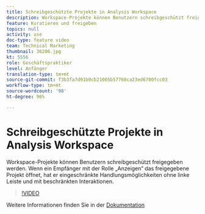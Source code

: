```yaml
---
title: Schreibgeschützte Projekte in Analysis Workspace
description: Workspace-Projekte können Benutzern schreibgeschützt freigegeben werden. Wenn ein Empfänger mit der Rolle „Anzeigen“ das freigegebene Projekt öffnet, hat er eingeschränkte Handlungsmöglichkeiten ohne linke Leiste und mit beschränkten Interaktionen.
feature: Kuratieren und freigeben
topics: null
activity: use
doc-type: feature video
team: Technical Marketing
thumbnail: 36206.jpg
kt: 5556
role: Geschäftspraktiker
level: Anfänger
translation-type: tm+mt
source-git-commit: f3b3fa7d91b0cb21005b57768ca23ed6700fcc03
workflow-type: tm+mt
source-wordcount: '98'
ht-degree: 96%

---
```



# Schreibgeschützte Projekte in Analysis Workspace

Workspace-Projekte können Benutzern schreibgeschützt freigegeben werden. Wenn ein Empfänger mit der Rolle „Anzeigen“ das freigegebene Projekt öffnet, hat er eingeschränkte Handlungsmöglichkeiten ohne linke Leiste und mit beschränkten Interaktionen.

>[!VIDEO](https://video.tv.adobe.com/v/36206/?quality=12&learn=on)

Weitere Informationen finden Sie in der [Dokumentation](https://experienceleague.adobe.com/docs/analytics/analyze/analysis-workspace/curate-share/view-only-projects.html?lang=de-DE)

